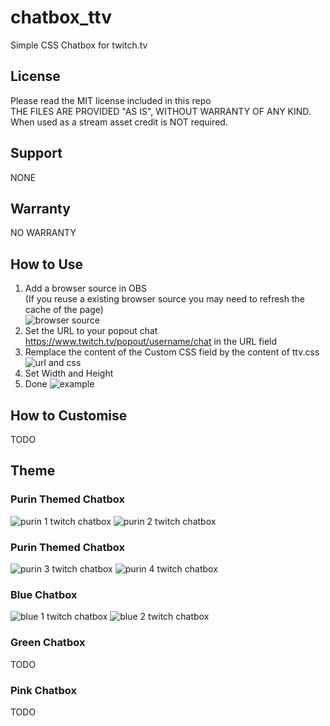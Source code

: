 # chatbox_ttv  
Simple CSS Chatbox for twitch.tv   

## License
Please read the MIT license included in this repo   
THE FILES ARE PROVIDED "AS IS", WITHOUT WARRANTY OF ANY KIND.  
When used as a stream asset credit is NOT required.   

## Support  
NONE  

## Warranty  
NO WARRANTY  

## How to Use
1. Add a browser source in OBS  
(If you reuse a existing browser source you may need to refresh the cache of the page)   
![browser source](img/0.png)   
2. Set the URL to your popout chat https://www.twitch.tv/popout/username/chat in the URL field   
3. Remplace the content of the Custom CSS field by the content of ttv.css   
![url and css](img/1.png)  
4. Set Width and Height   
5. Done
![example](img/5.png)  

## How to Customise   
 TODO   

## Theme

### Purin Themed Chatbox   
![purin 1 twitch chatbox](img/purin1.png)
![purin 2 twitch chatbox](img/purin2.png)  

### Purin Themed Chatbox    
![purin 3 twitch chatbox](img/purin3.png)
![purin 4 twitch chatbox](img/purin4.png)  
  
### Blue Chatbox  
![blue 1 twitch chatbox](img/blue1.png)
![blue 2 twitch chatbox](img/blue2.png)  
   
### Green Chatbox   
 TODO   
 
### Pink Chatbox   
 TODO   
